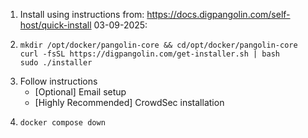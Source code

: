 1. Install using instructions from: https://docs.digpangolin.com/self-host/quick-install 03-09-2025:
  2. ```
     mkdir /opt/docker/pangolin-core && cd/opt/docker/pangolin-core
     curl -fsSL https://digpangolin.com/get-installer.sh | bash
     sudo ./installer
     ```
  3. Follow instructions
     - [Optional] Email setup
     - [Highly Recommended] CrowdSec installation
  4. ```
     docker compose down
     ```
